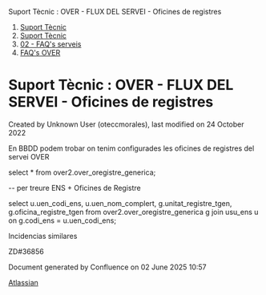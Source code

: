 Suport Tècnic : OVER - FLUX DEL SERVEI - Oficines de registres  

1.  [Suport Tècnic](index.md)
2.  [Suport Tècnic](13893782.md)
3.  [02 - FAQ's serveis](26313393.md)
4.  [FAQ's OVER](28705589.md)

Suport Tècnic : OVER - FLUX DEL SERVEI - Oficines de registres
==============================================================

Created by Unknown User (oteccmorales), last modified on 24 October 2022

En BBDD podem trobar on tenim configurades les oficines de registres del servei OVER

  

  

select \* from over2.over\_oregistre\_generica;

-- per treure ENS + Oficines de Registre

select u.uen\_codi\_ens,
u.uen\_nom\_complert,
g.unitat\_registre\_tgen,
g.oficina\_registre\_tgen
from over2.over\_oregistre\_generica g
join usu\_ens u
on g.codi\_ens = u.uen\_codi\_ens;

Incidencias similares

ZD#36856

  

Document generated by Confluence on 02 June 2025 10:57

[Atlassian](http://www.atlassian.com/)